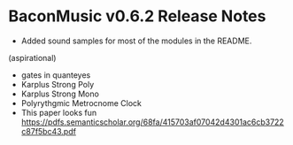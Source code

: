 # BaconMusic v0.6.2 Release Notes

* Added sound samples for most of the modules in the README.


(aspirational)
* gates in quanteyes
* Karplus Strong Poly
* Karplus Strong Mono
* Polyrythgmic Metrocnome Clock
* This paper looks fun https://pdfs.semanticscholar.org/68fa/415703af07042d4301ac6cb3722c87f5bc43.pdf

